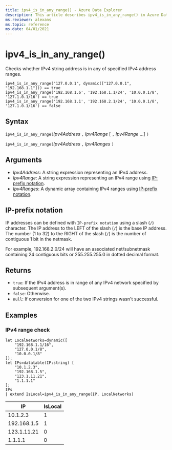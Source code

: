 ```yaml
---
title: ipv4_is_in_any_range() - Azure Data Explorer
description: This article describes ipv4_is_in_any_range() in Azure Data Explorer.
ms.reviewer: alexans
ms.topic: reference
ms.date: 04/01/2021
---
```

# ipv4_is_in_any_range()

Checks whether IPv4 string address is in any of specified IPv4 address ranges.

```kusto
ipv4_is_in_any_range("127.0.0.1", dynamic(["127.0.0.1", "192.168.1.1"])) == true
ipv4_is_in_any_range('192.168.1.6', '192.168.1.1/24', '10.0.0.1/8', '127.1.0.1/16') == true
ipv4_is_in_any_range('192.168.1.1', '192.168.2.1/24', '10.0.0.1/8', '127.1.0.1/16') == false
```

## Syntax

`ipv4_is_in_any_range(`*Ipv4Address* `,` *Ipv4Range* [ `,` *Ipv4Range* ...] `)`

`ipv4_is_in_any_range(`*Ipv4Address* `,` *Ipv4Ranges* `)`

## Arguments

* *Ipv4Address*: A string expression representing an IPv4 address.
* *Ipv4Range*: A string expression representing an IPv4 range using [IP-prefix notation](#ip-prefix-notation).
* *Ipv4Ranges*: A dynamic array containing IPv4 ranges using [IP-prefix notation](#ip-prefix-notation).

## IP-prefix notation

IP addresses can be defined with `IP-prefix notation` using a slash (`/`) character. The IP address to the LEFT of the slash (`/`) is the base IP address. The number (1 to 32) to the RIGHT of the slash (`/`) is the number of contiguous 1 bit in the netmask.

For example, 192.168.2.0/24 will have an associated net/subnetmask containing 24 contiguous bits or 255.255.255.0 in dotted decimal format.

## Returns

* `true`: If the IPv4 address is in range of any IPv4 network specified by subsequent argument(s).
* `false`: Otherwise.
* `null`: If conversion for one of the two IPv4 strings wasn't successful.

## Examples

### IPv4 range check

<!-- csl: https://help.kusto.windows.net/Samples -->
```kusto
let LocalNetworks=dynamic([
    "192.168.1.1/16",
    "127.0.0.1/8",
    "10.0.0.1/8"
]);
let IPs=datatable(IP:string) [
    "10.1.2.3",
    "192.168.1.5",
    "123.1.11.21",
    "1.1.1.1"
];
IPs
| extend IsLocal=ipv4_is_in_any_range(IP, LocalNetworks)
```

|IP|IsLocal|
|---|---|
|10.1.2.3|1|
|192.168.1.5|1|
|123.1.11.21|0|
|1.1.1.1|0|
